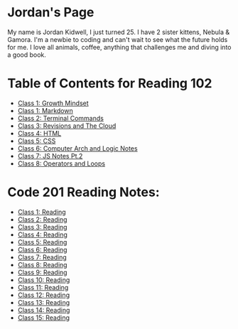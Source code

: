 # Jordan's Page

My name is Jordan Kidwell, I just turned 25. I have 2 sister kittens, Nebula & Gamora. I'm a newbie to coding and can't wait to see what the future holds for me. I love all animals, coffee, anything that challenges me and diving into a good book.

# Table of Contents for Reading 102
- [Class 1: Growth Mindset](GROWTHMINDSET.md)
- [Class 1: Markdown](learningmarkdown.md)
- [Class 2: Terminal Commands](cheatsheet.md)
- [Class 3: Revisions and The Cloud](revisions.md)
- [Class 4: HTML](htmlnotes.md)
- [Class 5: CSS](css.md)
- [Class 6: Computer Arch and Logic Notes](computerinfo.md)
- [Class 7: JS Notes Pt.2](jsnotes7.md)
- [Class 8: Operators and Loops](operatorsandloops.md)

# Code 201 Reading Notes:
- [Class 1: Reading](class-01.md)
- [Class 2: Reading](class-02.md)
- [Class 3: Reading](class-03.md)
- [Class 4: Reading](class-04.md)
- [Class 5: Reading]()
- [Class 6: Reading]()
- [Class 7: Reading]()
- [Class 8: Reading]()
- [Class 9: Reading]()
- [Class 10: Reading]()
- [Class 11: Reading]()
- [Class 12: Reading]()
- [Class 13: Reading]()
- [Class 14: Reading]()
- [Class 15: Reading]()






